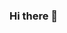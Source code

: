 ### Hi there 👋

<!--
**lichong0309/lichong0309** is a ✨ _special_ ✨ repository because its `README.md` (this file) appears on your GitHub profile.
![Git](https://img.shields.io/badge/-Git-F05032?style=flat-square&logo=git&logoColor=white)
Here are some ideas to get you started:

- 🔭 I’m currently working on ...
- 🌱 I’m currently learning ...
- 👯 I’m looking to collaborate on ...
- 🤔 I’m looking for help with ...
- 💬 Ask me about ...
- 📫 How to reach me: ...
- 😄 Pronouns: ...
- ⚡ Fun fact: ...
-->
